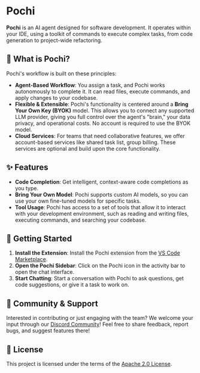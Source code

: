 # Pochi

**Pochi** is an AI agent designed for software development. It operates within your IDE, using a toolkit of commands to execute complex tasks, from code generation to project-wide refactoring.

## 📖 What is Pochi?

Pochi's workflow is built on these principles:

*   **Agent-Based Workflow**: You assign a task, and Pochi works autonomously to complete it. It can read files, execute commands, and apply changes to your codebase.
*   **Flexible & Extensible**: Pochi's functionality is centered around a **Bring Your Own Key (BYOK)** model. This allows you to connect any supported LLM provider, giving you full control over the agent's "brain," your data privacy, and operational costs. No account is required to use the BYOK model.
*   **Cloud Services**: For teams that need collaborative features, we offer account-based services like shared task list, group billing. These services are optional and build upon the core functionality.

## ✨ Features

*   **Code Completion**: Get intelligent, context-aware code completions as you type.
*   **Bring Your Own Model**: Pochi supports custom AI models, so you can use your own fine-tuned models for specific tasks.
*   **Tool Usage**: Pochi has access to a set of tools that allow it to interact with your development environment, such as reading and writing files, executing commands, and searching your codebase.

## 🚀 Getting Started

1.  **Install the Extension**: Install the Pochi extension from the [VS Code Marketplace](https://marketplace.visualstudio.com/items?itemName=TabbyML.pochi).
2.  **Open the Pochi Sidebar**: Click on the Pochi icon in the activity bar to open the chat interface.
3.  **Start Chatting**: Start a conversation with Pochi to ask questions, get code suggestions, or give it a task to work on.

## 💬 Community & Support

Interested in contributing or just engaging with the team? We welcome your input through our [Discord Community](https://discord.com/invite/tWF66yr8NQ)! Feel free to share feedback, report bugs, and suggest features there!

## 📄 License

This project is licensed under the terms of the [Apache 2.0 License](./LICENSE).